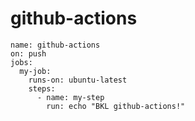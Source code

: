 # github-actions

```
name: github-actions
on: push
jobs:
  my-job:
    runs-on: ubuntu-latest
    steps:
      - name: my-step
        run: echo "BKL github-actions!"
```

